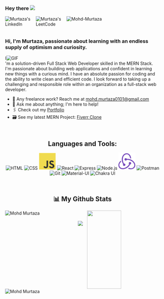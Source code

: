 ### Hey there <img src="https://media.giphy.com/media/hvRJCLFzcasrR4ia7z/giphy.gif" width="30px">

<a href="https://www.linkedin.com/in/mohd-murtaza-20a86027a/" target="_blank">
  <img align="left" alt="Murtaza's LinkedIn" width="100px" src="https://cdn.icon-icons.com/icons2/2530/PNG/512/linkedin_button_icon_151847.png" />
</a>

<a href="https://leetcode.com/u/Mohd_Murtaza/" target="_blank">
  <img align="left" alt="Murtaza's LeetCode" width="100px" src="https://cdn.icon-icons.com/icons2/2530/PNG/512/leetcode_button_icon_151892.png" />
</a>

<a align="left"> <img src="https://komarev.com/ghpvc/?username=Mohd-Murtaza&label=Profile%20views&color=0e75b6&style=flat" alt="Mohd-Murtaza" /> </a>

<br />

<h3>Hi, I'm Murtaza, passionate about learning with an endless supply of optimism and curiosity.</h3>

<img align="right" alt="GIF" src="https://miro.medium.com/max/700/0*FGD6BUzzZs1VJLuY.gif" width="500px" />

I'm a solution-driven Full Stack Web Developer skilled in the MERN Stack. I'm passionate about building web applications and confident in learning new things with a curious mind. I have an absolute passion for coding and the ability to write clean and efficient code. I look forward to taking up a challenging and responsible role within an organization as a full-stack web developer.

- 💼 Any freelance work? Reach me at [mohd.murtaza0101@gmail.com](mailto:mohd.murtaza0101@gmail.com)
- 💬 Ask me about anything; I'm here to help!
- 🖇️ Check out my [Portfolio](https://mohd-murtaza.github.io/)
- 🗃️ See my latest MERN Project: [Fiverr Clone](https://fiverr-clone-murtaza.netlify.app/)

<br />

<h2 align="center">Languages and Tools:</h2>
<p align="center">
  <img src="https://www.vectorlogo.zone/logos/w3_html5/w3_html5-icon.svg" alt="HTML" width="55" height="55" margin="10"/>
  <img src="https://www.vectorlogo.zone/logos/w3_css/w3_css-icon.svg" alt="CSS" width="55" height="55" margin="0px 10px"/>
  <img src="https://raw.githubusercontent.com/devicons/devicon/master/icons/javascript/javascript-original.svg" alt="JavaScript" width="55" height="55" margin="10"/>
  <img src="https://www.vectorlogo.zone/logos/reactjs/reactjs-icon.svg" alt="React" width="55" height="55" margin="10"/>
  <img src="https://www.svgrepo.com/show/376367/express.svg" alt="Express" width="55" height="55" margin="10"/>
  <img src="https://www.vectorlogo.zone/logos/nodejs/nodejs-icon.svg" alt="Node.js" width="55" height="55" margin="10"/>
  <img src="https://raw.githubusercontent.com/devicons/devicon/master/icons/redux/redux-original.svg" alt="Redux" width="55" height="55" margin="10"/>
  <img src="https://www.vectorlogo.zone/logos/getpostman/getpostman-icon.svg" alt="Postman" width="55" height="55" margin="10"/>
  <img src="https://www.vectorlogo.zone/logos/git-scm/git-scm-icon.svg" alt="Git" width="55" height="55" margin="10"/>
  <img src="https://www.svgrepo.com/show/354048/material-ui.svg" alt="Material-UI" width="55" height="55" margin="10"/>
  <img src="https://www.svgrepo.com/show/330132/chakraui.svg" alt="Chakra UI" width="55" height="55" margin="10"/>
</p>

<br />

<h2 align="center">📊 My Github Stats</h2>
<div>
  <img align="left" src="https://github-readme-streak-stats.herokuapp.com/?user=Mohd-Murtaza&theme=radical" alt="Mohd Murtaza" height="250px" width="47%" />
  <img align="right" src="https://github-readme-stats.vercel.app/api?username=Mohd-Murtaza&show_icons=true&theme=radical" height="255px" width="47%"/>
</div>

<br />

<div>
  <img align="left" src="https://github-readme-stats.vercel.app/api/top-langs/?username=Mohd-Murtaza&theme=radical&langs_count=8" alt="Mohd Murtaza" height="260px" width="100%"/>
</div>

<br />

<img src="https://raw.githubusercontent.com/Trilokia/Trilokia/379277808c61ef204768a61bbc5d25bc7798ccf1/bottom_header.svg" />
